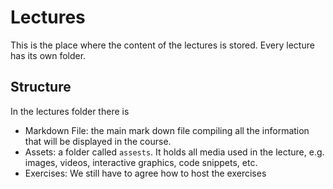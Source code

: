 # Lectures
This is the place where the content of the lectures is stored. Every lecture has its own folder. 

## Structure
In the lectures folder there is 
- Markdown File: the main mark down file compiling all the information that will be displayed in the course. 
- Assets: a folder called `assests`. It holds all media used in the lecture, e.g. images, videos, interactive graphics, code snippets, etc.
- Exercises: We still have to agree how to host the exercises
